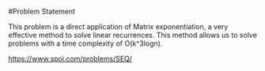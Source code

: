 #Problem Statement

This problem is a direct application of Matrix exponentiation, a very effective method to solve linear recurrences. This method allows us to solve problems with a time complexity of O(k^3logn).

https://www.spoj.com/problems/SEQ/


